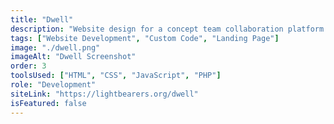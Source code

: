 ```yaml
---
title: "Dwell"
description: "Website design for a concept team collaboration platform. This design also includes a beautiful blog."
tags: ["Website Development", "Custom Code", "Landing Page"]
image: "./dwell.png"
imageAlt: "Dwell Screenshot"
order: 3
toolsUsed: ["HTML", "CSS", "JavaScript", "PHP"]
role: "Development"
siteLink: "https://lightbearers.org/dwell"
isFeatured: false
---
```

